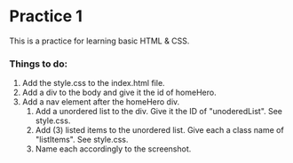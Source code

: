 # Practice 1
This is a practice for learning basic HTML & CSS.

### Things to do:
1. Add the style.css to the index.html file.
2. Add a div to the body and give it the id of homeHero.
3. Add a nav element after the homeHero div.
    1. Add a unordered list to the div. Give it the ID of "unoderedList". See style.css.
    2. Add (3) listed items to the unordered list. Give each a class name of "listItems". See style.css.
    3. Name each accordingly to the screenshot.
